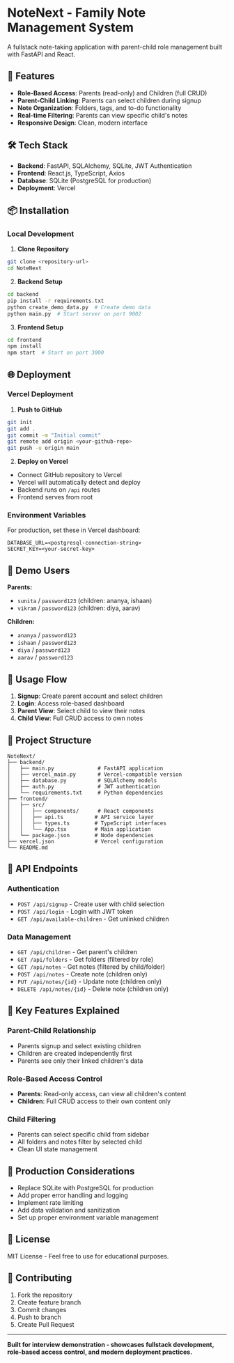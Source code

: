 # NoteNext - Family Note Management System

A fullstack note-taking application with parent-child role management built with FastAPI and React.

## 🚀 Features

- **Role-Based Access**: Parents (read-only) and Children (full CRUD)
- **Parent-Child Linking**: Parents can select children during signup
- **Note Organization**: Folders, tags, and to-do functionality
- **Real-time Filtering**: Parents can view specific child's notes
- **Responsive Design**: Clean, modern interface

## 🛠 Tech Stack

- **Backend**: FastAPI, SQLAlchemy, SQLite, JWT Authentication
- **Frontend**: React.js, TypeScript, Axios
- **Database**: SQLite (PostgreSQL for production)
- **Deployment**: Vercel

## 📦 Installation

### Local Development

1. **Clone Repository**
```bash
git clone <repository-url>
cd NoteNext
```

2. **Backend Setup**
```bash
cd backend
pip install -r requirements.txt
python create_demo_data.py  # Create demo data
python main.py  # Start server on port 9002
```

3. **Frontend Setup**
```bash
cd frontend
npm install
npm start  # Start on port 3000
```

## 🌐 Deployment

### Vercel Deployment

1. **Push to GitHub**
```bash
git init
git add .
git commit -m "Initial commit"
git remote add origin <your-github-repo>
git push -u origin main
```

2. **Deploy on Vercel**
- Connect GitHub repository to Vercel
- Vercel will automatically detect and deploy
- Backend runs on `/api` routes
- Frontend serves from root

### Environment Variables

For production, set these in Vercel dashboard:
```
DATABASE_URL=<postgresql-connection-string>
SECRET_KEY=<your-secret-key>
```

## 👥 Demo Users

**Parents:**
- `sunita` / `password123` (children: ananya, ishaan)
- `vikram` / `password123` (children: diya, aarav)

**Children:**
- `ananya` / `password123`
- `ishaan` / `password123`
- `diya` / `password123`
- `aarav` / `password123`

## 🎯 Usage Flow

1. **Signup**: Create parent account and select children
2. **Login**: Access role-based dashboard
3. **Parent View**: Select child to view their notes
4. **Child View**: Full CRUD access to own notes

## 📁 Project Structure

```
NoteNext/
├── backend/
│   ├── main.py              # FastAPI application
│   ├── vercel_main.py       # Vercel-compatible version
│   ├── database.py          # SQLAlchemy models
│   ├── auth.py              # JWT authentication
│   └── requirements.txt     # Python dependencies
├── frontend/
│   ├── src/
│   │   ├── components/      # React components
│   │   ├── api.ts          # API service layer
│   │   ├── types.ts        # TypeScript interfaces
│   │   └── App.tsx         # Main application
│   └── package.json        # Node dependencies
├── vercel.json             # Vercel configuration
└── README.md
```

## 🔧 API Endpoints

### Authentication
- `POST /api/signup` - Create user with child selection
- `POST /api/login` - Login with JWT token
- `GET /api/available-children` - Get unlinked children

### Data Management
- `GET /api/children` - Get parent's children
- `GET /api/folders` - Get folders (filtered by role)
- `GET /api/notes` - Get notes (filtered by child/folder)
- `POST /api/notes` - Create note (children only)
- `PUT /api/notes/{id}` - Update note (children only)
- `DELETE /api/notes/{id}` - Delete note (children only)

## 🎨 Key Features Explained

### Parent-Child Relationship
- Parents signup and select existing children
- Children are created independently first
- Parents see only their linked children's data

### Role-Based Access Control
- **Parents**: Read-only access, can view all children's content
- **Children**: Full CRUD access to their own content only

### Child Filtering
- Parents can select specific child from sidebar
- All folders and notes filter by selected child
- Clean UI state management

## 🚀 Production Considerations

- Replace SQLite with PostgreSQL for production
- Add proper error handling and logging
- Implement rate limiting
- Add data validation and sanitization
- Set up proper environment variable management

## 📄 License

MIT License - Feel free to use for educational purposes.

## 🤝 Contributing

1. Fork the repository
2. Create feature branch
3. Commit changes
4. Push to branch
5. Create Pull Request

---

**Built for interview demonstration - showcases fullstack development, role-based access control, and modern deployment practices.**